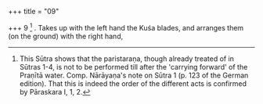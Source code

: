 +++
title = "09"

+++
9 [^4] . Takes up with the left hand the Kuśa blades, and arranges them (on the ground) with the right hand,


[^4]:  This Sūtra shows that the paristaraṇa, though already treated of in Sūtras 1-4, is not to be performed till after the 'carrying forward' of the Praṇītā water. Comp. Nārāyaṇa's note on Sūtra 1 (p. 123 of the German edition). That this is indeed the order of the different acts is confirmed by Pāraskara I, 1, 2.
